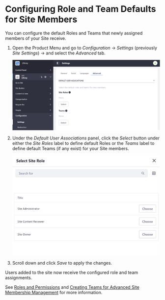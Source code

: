 # Configuring Role and Team Defaults for Site Members

You can configure the default Roles and Teams that newly assigned members of your Site receive.

1. Open the Product Menu and go to _Configuration_ &rarr; _Settings_ (previously _Site Settings_) &rarr; and select the _Advanced_ tab.

    ![You can change the Site membership type from the Settings section of the Site Menu](./configuring-role-and-team-defaults-for-site-members/images/01.png)

1. Under the _Default User Associations_ panel, click the _Select_ button under either the _Site Roles_ label to define default Roles or the _Teams_ label to define default Teams (if any exist) for your Site members.

    ![You can assign default Roles to your Site members through the Site's settings.](./configuring-role-and-team-defaults-for-site-members/images/02.png)

1. Scroll down and click _Save_ to apply the changes.

<!-- Does this change apply retroactively to users who are already members of a site? -->

Users added to the site now receive the configured role and team assignments.

See [Roles and Permissions](../../../users-and-permissions/roles-and-permissions/understanding-roles-and-permissions.md) and [Creating Teams for Advanced Site Membership Management](../../building-sites/site-membership/creating-teams-for-sites.md) for more information.
